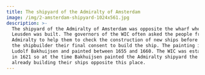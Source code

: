 ```yaml
---
title: The shipyard of the Admiralty of Amsterdam
image: /img/2-amsterdam-shipyard-1024x561.jpg
description: >-
  The shipyard of the Admiralty of Amsterdam was opposite the wharf where the
  Leusden was built. The governors of the WIC often asked the people from the
  Admiralty to help them to check the construction of new ships before they gave
  the shipbuilder their final consent to build the ship. The painting is from
  Ludolf Bakhuijsen and painted between 1655 and 1660. The WIC was established
  in 1621 so at the time Bakhuijsen painted the Admiralty shipyard the WIC was
  already building their ships opposite this place.
---
```


